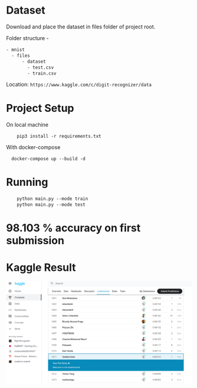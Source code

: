 # Dataset
Download and place the dataset in files folder of project root.

Folder structure -
```shell
- mnist
  - files
      - dataset
        - test.csv
        - train.csv
```
Location: ```https://www.kaggle.com/c/digit-recognizer/data```

# Project Setup
On local machine
```shell
    pip3 install -r requirements.txt
```
With docker-compose
```shell
  docker-compose up --build -d
```

# Running
```shell
    python main.py --mode train
    python main.py --mode test
```

# 98.103 % accuracy on first submission

# Kaggle Result
![alt text](https://github.com/mrscp/mnist/blob/master/kaggle-result.png?raw=true)